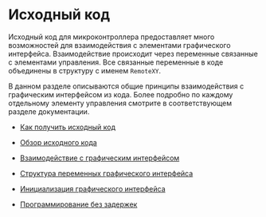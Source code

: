 # Исходный код

Исходный код для микроконтроллера предоставляет много возможностей для взаимодействия с элементами графического интерфейса. Взаимодействие происходит через переменные связанные с элементами управления. Все связанные переменные в коде объединены в структуру с именем `RemoteXY`. 

В данном разделе описываются общие принципы взаимодействия с графическим интерфейсом из кода. Более подробно по каждому отдельному элементу управления смотрите в соответствующем разделе документации.

- [Как получить исходный код](/code/get_code/ru.md)

- [Обзор исходного кода](/code/review/ru.md)

- [Взаимодействие с графическим интерфейсом](/code/interaction/ru.md)

- [Структура переменных графического интерфейса](/code/structure/ru.md)

- [Инициализация графического интерфейса](/code/setup/ru.md)

- [Программирование без задержек](/code/nodelay/ru.md)

  

